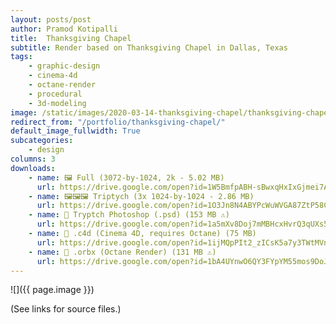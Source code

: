 ```yaml
---
layout: posts/post
author: Pramod Kotipalli
title:  Thanksgiving Chapel
subtitle: Render based on Thanksgiving Chapel in Dallas, Texas
tags:
    - graphic-design
    - cinema-4d
    - octane-render
    - procedural
    - 3d-modeling
image: /static/images/2020-03-14-thanksgiving-chapel/thanksgiving-chapel-thumbnail.png
redirect_from: "/portfolio/thanksgiving-chapel/"
default_image_fullwidth: True
subcategories:
    - design
columns: 3
downloads:
    - name: 🖼️ Full (3072-by-1024, 2k - 5.02 MB)
      url: https://drive.google.com/open?id=1W5BmfpABH-sBwxqHxIxGjmei7Ab_a2ps
    - name: 🖼️🖼️🖼️ Triptych (3x 1024-by-1024 - 2.86 MB)
      url: https://drive.google.com/open?id=1O3Jn8N4ABYPcWuWVGA87ZtP58CozsRxJ
    - name: 💾 Tryptch Photoshop (.psd) (153 MB ⚠️)
      url: https://drive.google.com/open?id=1a5mXv8Doj7mMBHcxHvrQ3qUXs5ewRIK2
    - name: 🎥 .c4d (Cinema 4D, requires Octane) (75 MB)
      url: https://drive.google.com/open?id=1ijMQpPIt2_zICsK5a7y3TWtMVn5H4fQm
    - name: 🎥 .orbx (Octane Render) (131 MB ⚠️)
      url: https://drive.google.com/open?id=1bA4UYnwO6QY3FYpYM55mos9DoJCG1unZ
---
```


![]({{ page.image }})

(See links for source files.)

